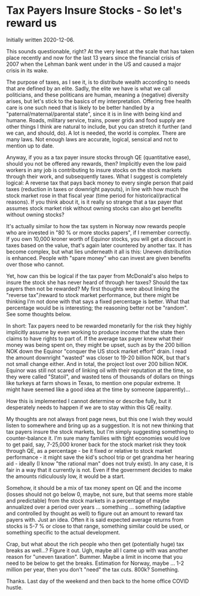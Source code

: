 # Tax Payers Insure Stocks - So let's reward us

Initially written 2020-12-06.

This sounds questionable, right? At the very least at the scale that has taken place recently and now for the last 13 years since the financial
crisis of 2007 when the Lehman bank went under in the US and caused a major crisis in its wake.

The purpose of taxes, as I see it, is to distribute wealth according to needs that are defined by an elite. Sadly, the elite we have is
what we call politicians, and these politicans are human, meaning a (negative) diversity arises, but let's stick to the basics of my interpretation.
Offering free health care is one such need that is likely to be better handled by a "paternal/maternal/parental state", since it is in line
with being kind and humane. Roads, military service, trains, power grids and food supply are other things I think are natural to include, but
you can stretch it further (and we can, and should, do). A lot is needed, the world is complex. There are many laws. Not enough laws are accurate, 
logical, sensical and not to mention up to date.

Anyway, if you as a tax payer insure stocks through QE (quantitative ease), should you not be offered any rewards, then? Implicitly even the
low paid workers in any job is contributing to insure stocks on the stock markets through their work, and subsequently taxes.
What I suggest is completely logical: A reverse tax that pays back money to every single person that paid taxes (reduction in taxes or downright
payouts), in line with how much the stock market rose in that fiscal year (time period for historical/practical reasons). If you think about it,
is it really so strange that a tax payer that assumes stock market risk without owning stocks can also get benefits without owning stocks?

It's actually similar to how the tax system in Norway now rewards people who are invested in "80 % or more stocks papers", if I remember correctly.
If you own 10,000 kroner worth of Equinor stocks, you will get a discount in taxes based on the value, that's again later countered by another tax. It
has become complex, but what lies underneath it all is this: Uneven distribution is enhanced. People with "spare money" who can invest are given
benefits over those who cannot.

Yet, how can this be logical if the tax payer from McDonald's also helps to insure the stock she has never heard of
through her taxes? Should the tax payers then not be rewarded? My first thoughts were about linking the "reverse tax"/reward to stock market performance,
but there might be thinking I'm not done with that says a fixed percentage is better. What that percentage would be is interesting; the reasoning
better not be "random". See some thoughts below.

In short: Tax payers need to be rewarded monetarily for the risk they highly implicitly assume by even working to produce income that the state then
claims to have rights to part of. If the average tax payer knew what their money was being spent on, they might be upset, 
such as by the 200 billion NOK down the Equinor "conquer the US
stock market effort" drain. I read the amount downright "wasted" was closer to 19-20 billion NOK, but that's not small change either. And in total,
the project lost over 200 billion NOK. Equinor was still not scared of linking oil with their reputation at the time, so they were called "Statoil", and
wasted tens of thousands of dollars on things like turkeys at farm shows in Texas, to mention one popular extreme. It might have seemed like a good
idea at the time by someone (apparently)...

How this is implemented I cannot determine or describe fully, but it desperately needs to happen if we are to stay within this QE reality.

My thoughts are not always front page news, but this one I wish they would listen to somewhere and bring up as a suggestion. It is not new thinking
that tax payers insure the stock markets, but I'm simply suggesting something to counter-balance it. I'm sure many families with tight economies
would love to get paid, say, 7-25,000 kroner back for the stock market risk they took through QE, as a percentage - be it fixed or relative to
stock market performance - it might save the kid's school trip or get grandma her hearing aid - ideally (I know "the rational man" does 
not truly exist). In any case, it is fair in a way that it currently is not. Even if the government decides to make the amounts ridiculously low,
it would be a start.

Somehow, it should be a mix of tax money spent on QE and the income (losses should not go below 0, maybe, not sure, but that seems more stable and
predictable)
from the stock markets in
a percentage of maybe annualized over a period over years ... something ... something (adaptive and controlled by thought as well) to figure out an amount to
reward tax payers with. Just an idea. Often it is said expected average returns from stocks is 5-7 % or close to that range, something similar could be used,
or something specific to the actual development.

Crap, but what about the rich people who then get (potentially huge) tax breaks as well...? Figure it out. 
Ugh, maybe all I came up with was another reason for "uneven taxation". Bummer. Maybe a limit in income that you need to be below to get the breaks.
Estimation for Norway, maybe ... 1-2 million per year, then you don't "need" the tax cuts. 800k? Something.

Thanks. Last day of the weekend and then back to the home office COVID hustle.
